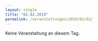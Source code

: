 ```yaml
---
layout: single
title: "02.02.2019"
permalink: /veranstaltungen/2019/02/02/
---
```


Keine Veranstaltung an diesem Tag.
